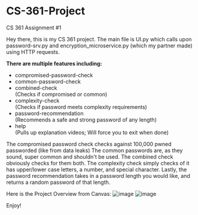 # CS-361-Project
CS 361 Assignment #1

Hey there, this is my CS 361 project. The main file is UI.py which calls upon password-srv.py and encryption_microservice.py (which my partner made) using HTTP requests. 

**There are multiple features including:**
  - compromised-password-check
  - common-password-check
  - combined-check  
    (Checks if compromised or common)
  - complexity-check  
    (Checks if password meets complexity requirements)  
  - password-recommendation  
    (Recommends a safe and strong password of any length)  
  - help   
    (Pulls up explanation videos; Will force you to exit when done)  

The compromised password check checks against 100,000 pwned passworded (like from data leaks)
The common passwords are, as they sound, super common and shouldn't be used.
The combined check obviously checks for them both.
The complexity check simply checks of it has upper/lower case letters, a number, and special character.
Lastly, the password recommendation takes in a password length you would like, and returns a random password of that length. 

Here is the Project Overview from Canvas:
![image](https://github.com/ryanmaki18/CS-361-Project/assets/130192949/0ffaca7f-ddfa-4cdc-affe-548a943fddb4)
![image](https://github.com/ryanmaki18/CS-361-Project/assets/130192949/cef93642-7a4a-4851-b841-5eaa79f29472)

Enjoy!
